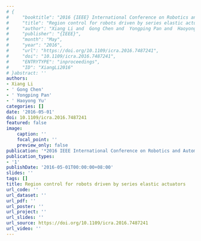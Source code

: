 ```yaml
---
# {
#     "booktitle": "2016 {IEEE} International Conference on Robotics and Automation ({ICRA})",
#     "title": "Region control for robots driven by series elastic actuators",
#     "author": "Xiang Li and  Gong Chen and  Yongping Pan and  Haoyong Yu",
#     "publisher": "{IEEE}",
#     "month": "May",
#     "year": "2016",
#     "url": "https://doi.org/10.1109/icra.2016.7487241",
#     "doi": "10.1109/icra.2016.7487241",
#     "ENTRYTYPE": "inproceedings",
#     "ID": "XiangLi2016"
# }abstract: ''
authors:
- Xiang Li
- ' Gong Chen'
- ' Yongping Pan'
- ' Haoyong Yu'
categories: []
date: '2016-05-01'
doi: 10.1109/icra.2016.7487241
featured: false
image:
    caption: ''
    focal_point: ''
    preview_only: false
publication: '*2016 IEEE International Conference on Robotics and Automation (ICRA),May*'
publication_types:
- '1'
publishDate: '2016-05-01T00:00:00+08:00'
slides: ''
tags: []
title: Region control for robots driven by series elastic actuators
url_code: ''
url_dataset: ''
url_pdf: ''
url_poster: ''
url_project: ''
url_slides: ''
url_source: https://doi.org/10.1109/icra.2016.7487241
url_video: ''
---
```

